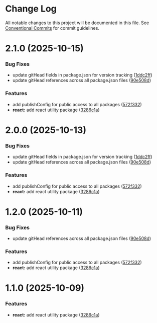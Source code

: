 # Change Log

All notable changes to this project will be documented in this file.
See [Conventional Commits](https://conventionalcommits.org) for commit guidelines.

# 2.1.0 (2025-10-15)


### Bug Fixes

* update gitHead fields in package.json for version tracking ([1ddc2ff](https://github.com/brunos3d/expozr/commit/1ddc2ffc6794437333543647f5d6866233c01a56))
* update gitHead references across all package.json files ([90e508d](https://github.com/brunos3d/expozr/commit/90e508d7d66060afd36d394187f8c876a4a76e8e))


### Features

* add publishConfig for public access to all packages ([572f332](https://github.com/brunos3d/expozr/commit/572f332aaaef874ba8820338c11cf5e80c47a3ee))
* **react:** add react utility package ([3286c1a](https://github.com/brunos3d/expozr/commit/3286c1a917dd66acdd4a361e3c4180f000b4b4cc))





# 2.0.0 (2025-10-13)


### Bug Fixes

* update gitHead fields in package.json for version tracking ([1ddc2ff](https://github.com/brunos3d/expozr/commit/1ddc2ffc6794437333543647f5d6866233c01a56))
* update gitHead references across all package.json files ([90e508d](https://github.com/brunos3d/expozr/commit/90e508d7d66060afd36d394187f8c876a4a76e8e))


### Features

* add publishConfig for public access to all packages ([572f332](https://github.com/brunos3d/expozr/commit/572f332aaaef874ba8820338c11cf5e80c47a3ee))
* **react:** add react utility package ([3286c1a](https://github.com/brunos3d/expozr/commit/3286c1a917dd66acdd4a361e3c4180f000b4b4cc))





# 1.2.0 (2025-10-11)


### Bug Fixes

* update gitHead references across all package.json files ([90e508d](https://github.com/brunos3d/expozr/commit/90e508d7d66060afd36d394187f8c876a4a76e8e))


### Features

* add publishConfig for public access to all packages ([572f332](https://github.com/brunos3d/expozr/commit/572f332aaaef874ba8820338c11cf5e80c47a3ee))
* **react:** add react utility package ([3286c1a](https://github.com/brunos3d/expozr/commit/3286c1a917dd66acdd4a361e3c4180f000b4b4cc))





# 1.1.0 (2025-10-09)


### Features

* **react:** add react utility package ([3286c1a](https://github.com/brunos3d/expozr/commit/3286c1a917dd66acdd4a361e3c4180f000b4b4cc))
